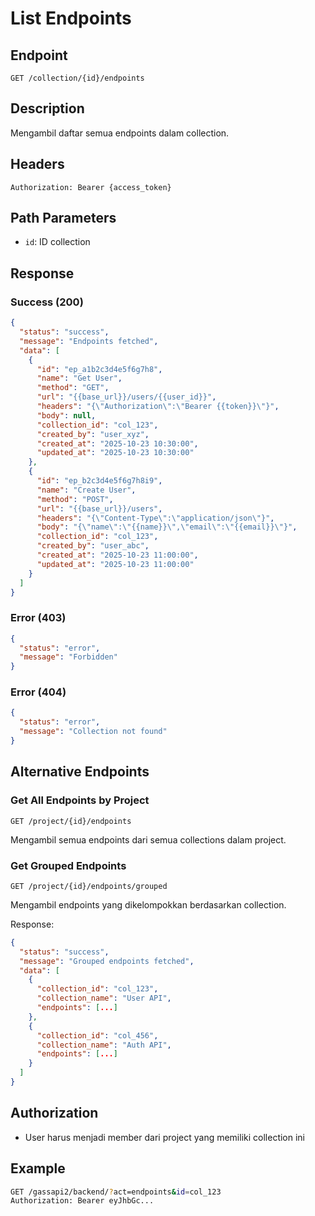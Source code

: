 # List Endpoints

## Endpoint
`GET /collection/{id}/endpoints`

## Description
Mengambil daftar semua endpoints dalam collection.

## Headers
```
Authorization: Bearer {access_token}
```

## Path Parameters
- `id`: ID collection

## Response
### Success (200)
```json
{
  "status": "success",
  "message": "Endpoints fetched",
  "data": [
    {
      "id": "ep_a1b2c3d4e5f6g7h8",
      "name": "Get User",
      "method": "GET",
      "url": "{{base_url}}/users/{{user_id}}",
      "headers": "{\"Authorization\":\"Bearer {{token}}\"}",
      "body": null,
      "collection_id": "col_123",
      "created_by": "user_xyz",
      "created_at": "2025-10-23 10:30:00",
      "updated_at": "2025-10-23 10:30:00"
    },
    {
      "id": "ep_b2c3d4e5f6g7h8i9",
      "name": "Create User",
      "method": "POST",
      "url": "{{base_url}}/users",
      "headers": "{\"Content-Type\":\"application/json\"}",
      "body": "{\"name\":\"{{name}}\",\"email\":\"{{email}}\"}",
      "collection_id": "col_123",
      "created_by": "user_abc",
      "created_at": "2025-10-23 11:00:00",
      "updated_at": "2025-10-23 11:00:00"
    }
  ]
}
```

### Error (403)
```json
{
  "status": "error",
  "message": "Forbidden"
}
```

### Error (404)
```json
{
  "status": "error",
  "message": "Collection not found"
}
```

## Alternative Endpoints
### Get All Endpoints by Project
`GET /project/{id}/endpoints`

Mengambil semua endpoints dari semua collections dalam project.

### Get Grouped Endpoints
`GET /project/{id}/endpoints/grouped`

Mengambil endpoints yang dikelompokkan berdasarkan collection.

Response:
```json
{
  "status": "success",
  "message": "Grouped endpoints fetched",
  "data": [
    {
      "collection_id": "col_123",
      "collection_name": "User API",
      "endpoints": [...]
    },
    {
      "collection_id": "col_456",
      "collection_name": "Auth API",
      "endpoints": [...]
    }
  ]
}
```

## Authorization
- User harus menjadi member dari project yang memiliki collection ini

## Example
```bash
GET /gassapi2/backend/?act=endpoints&id=col_123
Authorization: Bearer eyJhbGc...
```
